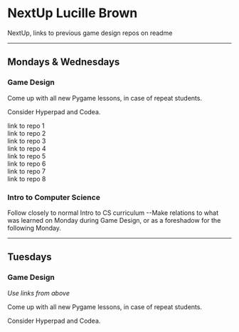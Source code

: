 # NextUp Lucille Brown
NextUp, links to previous game design repos on readme

***  

## Mondays & Wednesdays  

### Game Design  

Come up with all new Pygame lessons, in case of repeat students.  

Consider Hyperpad and Codea.

link to repo 1  
link to repo 2  
link to repo 3  
link to repo 4  
link to repo 5  
link to repo 6  
link to repo 7  
link to repo 8    


### Intro to Computer Science  

Follow closely to normal Intro to CS curriculum --Make relations to what was learned on Monday during Game Design, or as a foreshadow for the following Monday.  

***  

## Tuesdays  

### Game Design  

*Use links from above*  

Come up with all new Pygame lessons, in case of repeat students.  

Consider Hyperpad and Codea.


